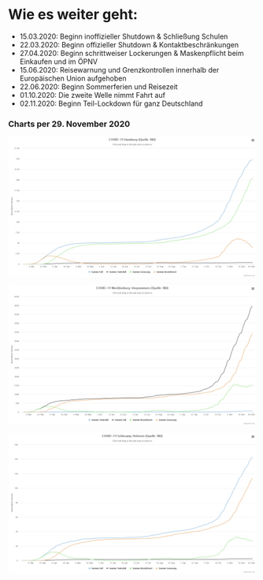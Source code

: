 #

Wie es weiter geht:
===================

* 15.03.2020: Beginn inoffizieller Shutdown & Schließung Schulen
* 22.03.2020: Beginn offizieller Shutdown & Kontaktbeschränkungen
* 27.04.2020: Beginn schrittweiser Lockerungen & Maskenpflicht beim Einkaufen und im ÖPNV
* 15.06.2020: Reisewarnung und Grenzkontrollen innerhalb der Europäischen Union aufgehoben
* 22.06.2020: Beginn Sommerferien und Reisezeit
* 01.10.2020: Die zweite Welle nimmt Fahrt auf
* 02.11.2020: Beginn Teil-Lockdown für ganz Deutschland

### Charts per 29. November 2020

![chart_hh_2020_11_29.jpg](img/chart_hh_2020_11_29.jpg)


![chart_mv_2020_11_29.jpg](img/chart_mv_2020_11_29.jpg)


![chart_sh_2020_11_29.jpg](img/chart_sh_2020_11_29.jpg)
